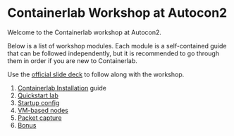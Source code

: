 # Containerlab Workshop at Autocon2

Welcome to the Containerlab workshop at Autocon2.

Below is a list of workshop modules. Each module is a self-contained guide that can be followed independently, but it is recommended to go through them in order if you are new to Containerlab.

Use the [official slide deck](Containerlab-AC2-Workshop.pdf) to follow along with the workshop.

1. [Containerlab Installation](05-install/README.md) guide
2. [Quickstart lab](10-basics/README.md)
3. [Startup config](15-startup/README.md)
4. [VM-based nodes](20-vm/README.md)
5. [Packet capture](40-packet-capture/README.md)
6. [Bonus](45-streaming-telemetry/README.md)
